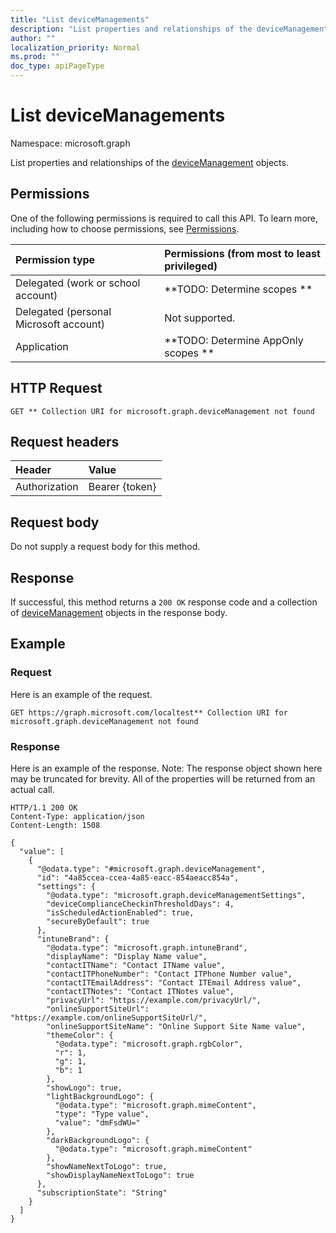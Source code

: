 ```yaml
---
title: "List deviceManagements"
description: "List properties and relationships of the deviceManagement objects."
author: ""
localization_priority: Normal
ms.prod: ""
doc_type: apiPageType
---
```


# List deviceManagements

Namespace: microsoft.graph

List properties and relationships of the [deviceManagement](../resources/devicemanagement.md) objects.

## Permissions
One of the following permissions is required to call this API. To learn more, including how to choose permissions, see [Permissions](/concepts/permissions-reference.md).

|Permission type|Permissions (from most to least privileged)|
|:---|:---|
|Delegated (work or school account)|**TODO: Determine scopes **|
|Delegated (personal Microsoft account)|Not supported.|
|Application|**TODO: Determine AppOnly scopes **|

## HTTP Request
<!-- {
  "blockType": "ignored"
}
-->
``` http
GET ** Collection URI for microsoft.graph.deviceManagement not found
```

## Request headers
|Header|Value|
|:---|:---|
|Authorization|Bearer {token}|

## Request body
Do not supply a request body for this method.

## Response
If successful, this method returns a `200 OK` response code and a collection of [deviceManagement](../resources/devicemanagement.md) objects in the response body.

## Example

### Request
Here is an example of the request.
<!-- {
  "blockType": "request",
  "name": "get_devicemanagement"
}
-->
``` http
GET https://graph.microsoft.com/localtest** Collection URI for microsoft.graph.deviceManagement not found
```

### Response
Here is an example of the response. Note: The response object shown here may be truncated for brevity. All of the properties will be returned from an actual call.
<!-- {
  "blockType": "response",
  "truncated": true,
  "@odata.type": "collection(microsoft.graph.devicemanagement)"
}
-->
``` http
HTTP/1.1 200 OK
Content-Type: application/json
Content-Length: 1508

{
  "value": [
    {
      "@odata.type": "#microsoft.graph.deviceManagement",
      "id": "4a85ccea-ccea-4a85-eacc-854aeacc854a",
      "settings": {
        "@odata.type": "microsoft.graph.deviceManagementSettings",
        "deviceComplianceCheckinThresholdDays": 4,
        "isScheduledActionEnabled": true,
        "secureByDefault": true
      },
      "intuneBrand": {
        "@odata.type": "microsoft.graph.intuneBrand",
        "displayName": "Display Name value",
        "contactITName": "Contact ITName value",
        "contactITPhoneNumber": "Contact ITPhone Number value",
        "contactITEmailAddress": "Contact ITEmail Address value",
        "contactITNotes": "Contact ITNotes value",
        "privacyUrl": "https://example.com/privacyUrl/",
        "onlineSupportSiteUrl": "https://example.com/onlineSupportSiteUrl/",
        "onlineSupportSiteName": "Online Support Site Name value",
        "themeColor": {
          "@odata.type": "microsoft.graph.rgbColor",
          "r": 1,
          "g": 1,
          "b": 1
        },
        "showLogo": true,
        "lightBackgroundLogo": {
          "@odata.type": "microsoft.graph.mimeContent",
          "type": "Type value",
          "value": "dmFsdWU="
        },
        "darkBackgroundLogo": {
          "@odata.type": "microsoft.graph.mimeContent"
        },
        "showNameNextToLogo": true,
        "showDisplayNameNextToLogo": true
      },
      "subscriptionState": "String"
    }
  ]
}
```

